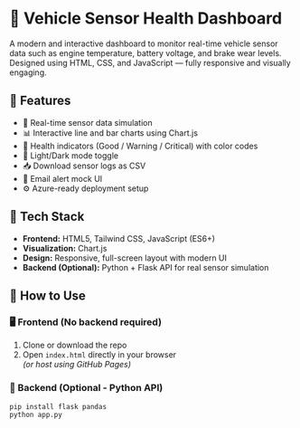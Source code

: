 # 🚗 Vehicle Sensor Health Dashboard

A modern and interactive dashboard to monitor real-time vehicle sensor data such as engine temperature, battery voltage, and brake wear levels. Designed using HTML, CSS, and JavaScript — fully responsive and visually engaging.



## 🌟 Features

- 🔧 Real-time sensor data simulation
- 📊 Interactive line and bar charts using Chart.js
- 🎯 Health indicators (Good / Warning / Critical) with color codes
- 🌈 Light/Dark mode toggle
- 📥 Download sensor logs as CSV
- 💌 Email alert mock UI
- ⚙️ Azure-ready deployment setup

## 📁 Tech Stack

- **Frontend:** HTML5, Tailwind CSS, JavaScript (ES6+)
- **Visualization:** Chart.js
- **Design:** Responsive, full-screen layout with modern UI
- **Backend (Optional):** Python + Flask API for real sensor simulation

## 🧪 How to Use

### 🖥 Frontend (No backend required)
1. Clone or download the repo
2. Open `index.html` directly in your browser  
   *(or host using GitHub Pages)*

### 🚀 Backend (Optional - Python API)
```bash
pip install flask pandas
python app.py
